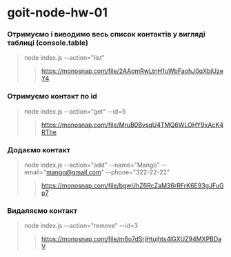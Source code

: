 # goit-node-hw-01

### Отримуємо і виводимо весь список контактів у вигляді таблиці (console.table)
>node index.js --action="list"
>>https://monosnap.com/file/2AAomRwLtnH1uWbFaohJ0qXbjUzeY4

### Отримуємо контакт по id
>node index.js --action="get" --id=5
>>https://monosnap.com/file/MruB0BvsqU4TMQ6WLOHY9xAcK4RThe

### Додаємо контакт
>node index.js --action="add" --name="Mango" --email="mango@gmail.com" --phone="322-22-22"
>>https://monosnap.com/file/bgwUhZ6RcZaM36rRFrK6E93gJFuGp7

### Видаляємо контакт
>node index.js --action="remove" --id=3
>>https://monosnap.com/file/m6o7dSrjHtujhts4lGXUZ94MXPBDaV
